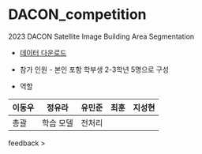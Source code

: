 # DACON_competition
2023 DACON Satellite Image Building Area Segmentation


- [데이터 다운로드](https://dacon.io/competitions/official/236092/overview/description)


- 참가 인원 - 본인 포함 학부생 2-3학년 5명으로 구성


- 역할


|이동우|정유라|유민준|최훈|지성현|
|---|---|---|---|---|
|총괄|학습 모델|전처리||




feedback >
